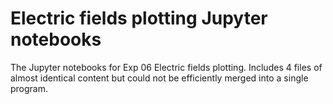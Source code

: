 # Electric fields plotting Jupyter notebooks
 The Jupyter notebooks for Exp 06 Electric fields plotting. Includes 4 files of almost identical content but could not be efficiently merged into a single program.
